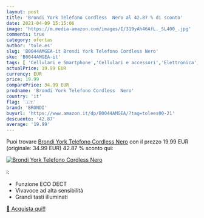 ```yaml
---
layout: post
title: 'Brondi York Telefono Cordless  Nero al 42.87 % di sconto'
date: 2021-04-09 15:15:06
image: 'https://m.media-amazon.com/images/I/319yAh46AfL._SL400_.jpg'
comments: true
category: ofertas
author: 'tole.es'
slug: 'B0044AMGEA-it Brondi York Telefono Cordless Nero'
sku: 'B0044AMGEA-it'
tags: [ 'Cellulari e Smartphone','Cellulari e accessori','Elettronica','Telefoni analogici','Telefonia fissa e accessori','brondi', ]
actualPrice: 19.99 EUR
currency: EUR
price: 19.99
comparePrice: 34.99 EUR
prodname: 'Brondi York Telefono Cordless  Nero'
country: 'it'
flag: '🇮🇹'
brand: 'BRONDI'
buyurl: 'https://www.amazon.it/dp/B0044AMGEA/?tag=tolees00-21'
descuento: '42.87'
average: '19.99'
---
```


Puoi trovare [Brondi York Telefono Cordless  Nero](https://www.amazon.it/dp/B0044AMGEA/?tag=tolees00-21) con il prezzo 19.99 EUR (originale: 34.99 EUR) 42.87 % sconto qui:

[![Brondi York Telefono Cordless  Nero](https://m.media-amazon.com/images/I/319yAh46AfL._SL400_.jpg)](https://www.amazon.it/dp/B0044AMGEA/?tag=tolees00-21)

ℹ️:

- Funzione ECO DECT
- Vivavoce ad alta sensibilità
- Grandi tasti illuminati

[🛒 Acquista qui!!](https://www.amazon.it/dp/B0044AMGEA/?tag=tolees00-21)
